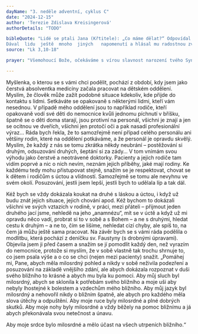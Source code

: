 ```yaml
---
dayName: "3. neděle adventní, cyklus C"
date: "2024-12-15"
author: 'Terezie Zdislava Kreisingerová'
authorDetails: "TODO"

bibleQuote: "Lidé se ptali Jana (Křtitele): „Co máme dělat?“ Odpovídal jim: „Kdo má dvoje šaty, ať se rozdělí  s tím, kdo nemá žádné. A kdo má něco  k jídlu, ať jedná stejně.“ Přišli také celníci, aby se dali pokřtít, a ptali se ho: „Mistře, co máme dělat?“ On jim odpověděl: „Nevybírejte víc, než je stanoveno.“ I vojáci se ho ptali: „A co máme dělat my?“ Odpověděl jim: „Na nikom se nedopouštějte násilí, nikoho nevydírejte, buďte spokojeni se svým žoldem.“ Lid byl plný očekávání a všichni uvažovali o tom, zdali Jan není Mesiášem. Jan jim všem na to říkal: „Já vás křtím vodou. Přichází však mocnější než já; jemu nejsem hoden ani rozvázat řemínek u opánků. On vás bude křtít Duchem Svatým a ohněm. V ruce má lopatu, aby pročistil (obilí) na svém mlatě a pšenici uložil na sýpce; plevy však bude pálit ohněm neuhasitelným.“
Dával  lidu  ještě  mnoho  jiných   napomenutí a hlásal mu radostnou zvěst."
source: "Lk 3,10-18"

prayer: "Všemohoucí Bože, očekáváme s vírou slavnost narození tvého Syna a prosíme tě: dej nám svou milost, abychom se mohli radovat z naší spásy a vděčně tě chválit. Skrze tvého Syna…"

---
```


Myšlenka, o kterou se s vámi chci podělit, pochází z období, kdy jsem jako čerstvá absolventka medicíny začala pracovat na dětském oddělení. Myslím, že člověk může zažít podobné situace kdekoliv, kde přijde do kontaktu s lidmi. Setkáváte se opakovaně s některými lidmi, kteří vám nesednou. V případě mého oddělení jsou to například rodiče, kteří opakovaně vodí své děti do nemocnice kvůli jednomu píchnutí v bříšku, špatně se o děti doma starají, jsou protivní na personál, všichni je znají a jen se ocitnou ve dveřích, všichni jen protočí oči a pak nasadí profesionální výraz… Ráda bych řekla, že to samozřejmě není případ celého personálu ani většiny rodin, které na oddělení potkáváme, a že personál je opravdu skvělý. Myslím, že každý z nás se tomu zkrátka někdy neubrání – postěžování si druhým, odsuzování druhých, šeptání si za zády…
V  tom  vnímám  svou  výhodu  jako  čerstvé a neotrávené doktorky. Pacienty a jejich rodiče tam vidím poprvé a nic o nich nevím, neznám jejich příběhy, jaké mají rodiny. Ke každému tedy mohu přistupovat stejně, snažím se je respektovat, chovat se k dětem i rodičům s úctou a vlídností. Samozřejmě se tomu ale nevyhnu ve svém okolí. Posuzování, jestli jsem lepší, jestli bych to udělala líp a tak dál.
 
Kéž bych  se vždy dokázala koukat  na druhé s láskou a úctou, i když už budu znát jejich situace, jejich chování apod. Kéž bychom to dokázali všichni ve  svých vztazích v rodině,  v práci, mezi přáteli – přijmout jeden druhého jací jsme, nehledě na jeho „anamnézu“, mít se v úctě a když už mi opravdu něco vadí, probrat si to v sobě a s Bohem – a ne s druhými, hledat cestu k druhým – a ne to, čím se lišíme, nehledat cizí chyby, ale spíš to, na čem já můžu ještě sama pracovat.
Na závěr bych se s vámi ráda podělila o modlitbu, která pochází z deníčku sv. Faustyny (s drobnými úpravami). Objevila jsem  ji před  časem  a snažím se jí pomodlit každý den, než vyrazím do nemocnice, protože si myslím, že v sobě vlastně tak trochu shrnuje to, co jsem psala výše a o co se chci (nejen mezi pacienty) snažit.
„Pomáhej mi, Pane, abych měla milosrdný pohled a nikdy v sobě neživila podezření a posuzování na základě vnějšího zdání, ale abych dokázala rozpoznat v duši svého bližního to krásné a abych mu byla ku pomoci.
Aby můj sluch byl milosrdný, abych se sklonila k potřebám svého bližního a moje uši aby nebyly lhostejné k bolestem a vzdechům mého bližního.
Aby můj jazyk byl milosrdný a nehovořil nikdy o bližním špatně, ale abych pro každého měla slova útěchy a odpuštění.
Aby moje ruce byly milosrdné a plné dobrých skutků.
Aby moje nohy byly milosrdné  a vždy běžely na pomoc bližnímu a já abych překonávala svou netečnost a únavu.
 
Aby moje srdce bylo milosrdné a mělo účast na všech utrpeních bližního.“


